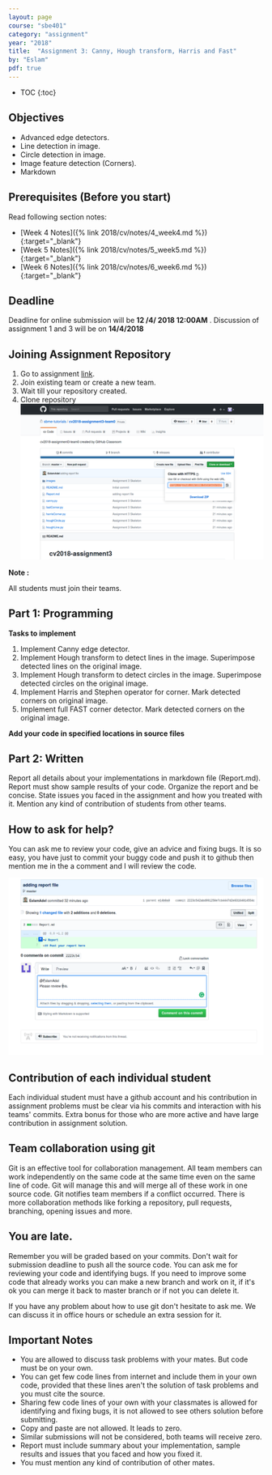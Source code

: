 ```yaml
---
layout: page
course: "sbe401"
category: "assignment"
year: "2018"
title:  "Assignment 3: Canny, Hough transform, Harris and Fast"
by: "Eslam"
pdf: true
---
```

* TOC
{:toc}

## Objectives
* Advanced edge detectors.
* Line detection in image.
* Circle detection in image. 
* Image feature detection (Corners).
* Markdown

## Prerequisites (Before you start)

Read following section notes: 
* [Week 4 Notes]({% link 2018/cv/notes/4_week4.md %}){:target="_blank"}
* [Week 5 Notes]({% link 2018/cv/notes/5_week5.md %}){:target="_blank"}
* [Week 6 Notes]({% link 2018/cv/notes/6_week6.md %}){:target="_blank"}

## Deadline
Deadline for online submission will be **12 /4/ 2018 12:00AM** . Discussion of assignment 1 and 3 will be on **14/4/2018**
## Joining Assignment Repository
1. Go to assignment [link](https://classroom.github.com/g/qNg1IiTd). 
2. Join existing team or create a new team. 
3. Wait till your repository created.
4. Clone repository 
![](../images/assig3-1.png)

**Note :** 

All students must join their    teams.

## Part 1: Programming

**Tasks to implement**

1. Implement Canny edge detector.
2. Implement Hough transform to detect lines in the image. Superimpose detected lines on the original image.
3. Implement Hough transform to detect circles in the image. Superimpose detected circles on the original image.
4. Implement Harris and Stephen operator for corner. Mark detected corners on original image. 
5. Implement full FAST corner detector. Mark detected corners on the original image.

**Add your code in specified locations in source files**


## Part 2: Written
Report all details about your implementations in markdown file (Report.md). Report must show sample results of your code. Organize the report and be concise. State issues you faced in the assignment and how you treated with it. Mention any kind of contribution of students from other teams.
## How to ask for help?
You can ask me to review your code, give an advice and fixing bugs. It is so easy, you have just to commit your buggy code and push it to github then mention me in the a comment and I will review the code.

![](../images/assig3-2.png)

## Contribution of each individual student
Each individual student must have a github account and his contribution in assignment problems must be clear via his commits and interaction with his teams' commits. Extra bonus for those who are more active and have large contribution in assignment solution.

## Team collaboration using git
Git is an effective tool for collaboration management. All team members can work independently on the same code at the same time even on the same line of code. Git will manage this and will merge all of these work in one source code. Git notifies team members if a conflict occurred. There is more collaboration methods like forking a repository, pull requests, branching, opening issues and more.   

## You are late.

Remember you will be graded based on your commits. Don't wait for submission deadline to push all the source code. You can ask me for reviewing your code and identifying bugs. If you need to improve some code that already works you can make a new branch and work on it, if it's ok you can merge it back to master branch or if not you can delete it.

If you have any problem about how to use git don't hesitate to ask me. We can discuss it in office hours or schedule an extra session for it.  

## Important Notes 
* You are allowed to discuss task problems with your mates. But code must be on your own.
* You can get few code lines from internet and include them in your own code, provided that these lines aren't the solution of task problems and you must cite the source.
* Sharing few code lines of your own with your classmates is allowed for identifying and fixing bugs, it is not allowed to see others solution before submitting.
* Copy and paste are not allowed. It leads to zero.
* Similar submissions will not be considered, both teams will receive zero.
* Report must include summary about your implementation, sample results and issues that you faced and how you fixed it.
* You must mention any kind of contribution of other mates.